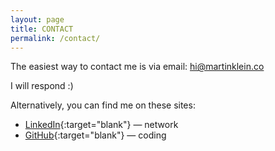 ```yaml
---
layout: page
title: CONTACT
permalink: /contact/
---
```


The easiest way to contact me is via email: [hi@martinklein.co](mailto:hi@martinklein.co)

I will respond :)

Alternatively, you can find me on these sites:

* [LinkedIn](https://www.linkedin.com/in/martin-klein-){:target="blank"} — network
* [GitHub](https://github.com/0-k){:target="blank"} — coding
